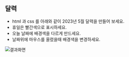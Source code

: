 ## 달력

* html 과 css 를 아래와 같이 2023년 5월 달력을 만들어 보세요. 
* 휴일은 빨간색으로 표시하세요. 
* 오늘 날짜에 배경색을 다르게 만드세요. 
* 날짜위에 마우스를 올렸을때 배경색을 변경하세요. 

![결과화면](/material/images/dulumary/web/front/css/test03_result.png)